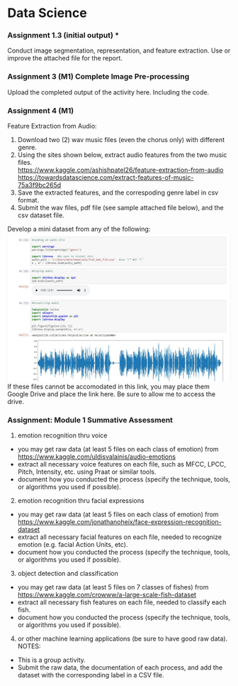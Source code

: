 # Data Science
### Assignment 1.3 (initial output) *
Conduct image segmentation, representation, and feature extraction. Use or improve the attached file for the report.

### Assignment 3 (M1) Complete Image Pre-processing 
Upload the completed output of the activity here. Including the code.  

### Assignment 4 (M1)
Feature Extraction from Audio: 
1.  Download two (2) wav music files (even the chorus only) with different genre.  
2.  Using the sites shown below, extract audio features from the two music files.      
      https://www.kaggle.com/ashishpatel26/feature-extraction-from-audio 
      https://towardsdatascience.com/extract-features-of-music-75a3f9bc265d
3.  Save the extracted features, and the correspoding genre label in csv format.
4.  Submit the wav files, pdf file (see sample attached file below), and the csv dataset file.

Develop a mini dataset from any of the following:
<img src="python_code.jpg" alt="Alt text" title="Optional title">
If these files cannot be accomodated in this link, you may place them Google Drive and place the link here. Be sure to allow me to access the drive. 

### Assignment: Module 1 Summative Assessment 
1) emotion recognition thru voice
- you may get raw data (at least 5 files on each class of emotion) from https://www.kaggle.com/uldisvalainis/audio-emotions
- extract all necessary voice features on each file, such as MFCC, LPCC, Pitch, Intensity, etc. using Praat or similar tools.
- document how you conducted the process (specify the technique, tools, or algorithms you used if possible).
2) emotion recognition thru facial expressions
- you may get raw data (at least 5 files on each class of emotion) from https://www.kaggle.com/jonathanoheix/face-expression-recognition-dataset
- extract all necessary facial features on each file, needed to recognize emotion (e.g. facial Action Units, etc).
- document how you conducted the process (specify the technique, tools, or algorithms you used if possible).
3) object detection and classification
- you may get raw data (at least 5 files on 7 classes of fishes) from https://www.kaggle.com/crowww/a-large-scale-fish-dataset
- extract all necessary fish features on each file, needed to classify each fish.  
- document how you conducted the process (specify the technique, tools, or algorithms you used if possible).
4) or other machine learning applications (be sure to have good raw data).
NOTES:
- This is a group activity.
- Submit the raw data, the documentation of each process, and add the dataset with the corresponding label in a CSV file. 
